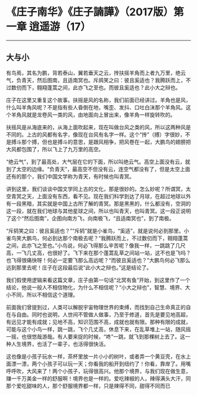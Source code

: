 # 《庄子南华》《庄子諵譁》（2017版）第一章 逍遥游（17）

------

## 大与小

有鸟焉，其名为鹏，背若泰山，翼若垂天之云，抟扶摇羊角而上者九万里，绝云气，负青天，然后图南，且适南冥也。斥鸪笑之曰：彼且奚适也？我腾跃而上，不过数仞而下，翱翔蓬蒿之间，此亦飞之至也。而彼且奚适也？此小大之辩也。

庄子在这里又重复这个故事。扶摇是风的名称，我们前面已经讲过。羊角也是风，什么叫羊角风呢？不是指有些人昏倒在地，嘴歪、发抖、口吐白沬那个羊角风。这个羊角风就是龙卷风一类的风，由地面向上冒出来，像羊角一样旋转吹的。

扶摇风是从海底来的，从海上面吹起来，现在叫做台风之类的风，所以这两种风是不同的。上古的风都有名字，像现在台风有名字一样。这个“抟”（搏）字很妙，不是搏斗那个搏，但也是搏斗的意思，是跟风相争，把风卷在一起，大鹏鸟的翅膀把大风都包围了，所以飞上了九万里的高空。

“绝云气”，到了最高处，大气层在它的下面，所以叫绝云气。高空上面没有云，就到了太空的边缘。“负青天”，最高空不但没有云，连空气都没有了，但是太空上面还有的那个，我们中国文学称为青天，有时候也叫青冥。

讲到这里，我们谈谈中国文学同上古的文化，那是很妙的。怎么妙呢？所谓冥，太空青冥之天，上面没有东西，看不见。现在我们科学到达了月球，在超过地球以外有一段黑暗，其实就是中国上古所了解的青冥。那是黑黑的，什么都没有，空洞的这一段，就在我们地球与其他星球之间，所以也叫青天，也叫青冥。这一段正说明了这个“然后图南”，企图向南方飞，向南极飞，“且适南冥也”，到了南极。

“斥鸫笑之曰：彼且奚适也？”“斥鸫”就是小雀鸟，“奚适”，就是说何必到那里。小雀鸟笑大鹏鸟，何必到达那个南极去呢？“我腾跃而上，不过数仞而下，翱翔蓬蒿之间，此亦飞之至也。”小鸟说，何必飞得那么辛苦呢？像我一样，一跳跳了几尺高，一飞几丈高，也很好了。飞下来在那个蓬蒿乱草之间站一站，这不也是飞吗？也飞得很痛快呀！何必一定要飞那么高远呢？“而彼且奚适也？”大鹏鸟何必飞那么远到那里去呢！庄子在这段最后说“此小大之辩也。”这是结论了。

我们假使用逻辑来看这篇文章，庄子由第一句话“北冥有鱼”开始，到这里作了一个结论，他说一般人不相信物化，为什么不相信呢？“小大之辩也”，智慧、境界、大小不同，所以不相信这个道理。

前面我们曾提到过，人类可以解脱宇宙物理世界的束缚，而找到自己生命真正的自在与自由。同时也说明，人世间不管做人做事，乃至于修道，首先是要见地高超，有远见才能有成就；见地不高，知识范围不高，成就也就有限。那种有限的成就，可能与这个小鸟一样，跳一跳，飞个几丈高，休息下来，在乱草堆上一站，随风摇一摇，也很悠哉游哉。有人要来捉的时候，“咚”一跳，就飞到那棵树上去了。这一种人生境界，也活了一辈子，也活得很快活。

这也像是小孩子玩水一样，茶杯里放一片小小的树叶，或者弄一个黄豆壳，在水上面漂一漂，两个小孩子可以玩一天；你看我的船开到纽约了！你看，靠岸了。用嘴呼呼吹，大风来了！两个小孩子，玩得很高兴。他那个境界，与我们现在做生意，赚一千万美金一样的舒服啊！境界也是一样的。爱吃辣椒的人，辣得满头大汗，同那个爱吃甜味的人，那个舒服境界都一样，只是辣得不同，甜得不同而已